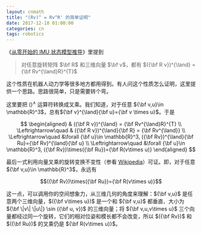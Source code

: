 ```yaml
---
layout: cnmath
title: "(Rv)^ = Rv^R' 的简单证明"
date: 2017-12-10 01:00:00
categories: cn
tags: robotics
---
```


《[从零开始的 IMU 状态模型推导](/2016/11/20/imu_model_eq/)》里提到

> 对任意旋转矩阵 $\bf R$ 和三维向量 $\bf v$，都有 $({\bf R v})^{\land} = {\bf Rv^{\land}R}^{T}$

这个性质在机器人动力学等很多地方都用得到。有人问这个性质怎么证明，这里提供一个思路。思路很简单，只是需要转个弯。

这里要把 $()^{\land}$ 运算符转换成叉乘。我们知道，对于任意 ${\bf v,u}\in \mathbb{R}^3$，总有${\bf v}^{\land}{\bf u}={\bf v \times u}$。于是

$$
\begin{aligned}
& ({\bf R v})^{\land} = {\bf Rv^{\land}R}^{T} \\
\Leftrightarrow\quad & ({\bf R v})^{\land}{\bf R} = {\bf Rv^{\land}} \\
\Leftrightarrow\quad &\forall {\bf u}\in \mathbb{R}^3, ({\bf Rv})^{\land}{\bf Ru}={\bf Rv}^{\land}{\bf u} \\
\Leftrightarrow\quad &\forall {\bf u}\in \mathbb{R}^3, ({\bf Rv})\times({\bf Ru})={\bf R(v\times u)}
\end{aligned}
$$

最后一式利用向量叉乘的旋转变换不变性（参看 [Wikipedia](https://en.wikipedia.org/wiki/Cross_product#Algebraic_properties)）可证。即，对于任意 ${\bf v,u}\in \mathbb{R}^3$，永远有

$$({\bf Rv})\times({\bf Ru})={\bf R(v\times u)}$$ 

这一点，可以调用你的空间想象力，从三维几何的角度来理解：${\bf v,u}$ 是任意两个三维向量，$({\bf v\times u})$ 是一个和 ${\bf v,u}$ 都垂直、大小为 ${\bf \|v\| \|u\|} \sin ({\bf u, v})$ 的三维向量；将 ${\bf v,u,v\times u}$ 三个向量都经过同一个旋转，它们的相对位姿和模长都不会改变，所以 $({\bf Rv})$ 和 $({\bf Ru})$ 的叉乘仍是 ${\bf R(v\times u)}$。
